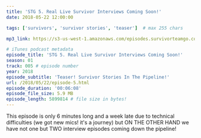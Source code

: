 ```yaml
---
title: 'STG 5. Real Live Survivor Interviews Coming Soon!'
date: 2018-05-22 12:00:00

tags: ['survivors', 'survivor stories', 'teaser']  # max 255 chars

mp3_link: https://s3-us-west-1.amazonaws.com/episodes.survivorteamgo.com/STG+5+Real+Live+Survivor+Interviews+Coming+Soon!.mp3

# iTunes podcast metadata
episode_title: 'STG 5. Real Live Survivor Interviews Coming Soon!'
season: 01
track: 005 # episode number
year: 2018
episode_subtitle: 'Teaser! Survivor Stories In The Pipeline!'
url: /2018/05/22/episode-5.html
episode_duration: '00:06:08'
episode_file_size: 5.9 MB
episode_length: 5899814 # file size in bytes!
---
```


This episode is only 6 minutes long and a week late due to technical difficulties (we got new mics! it's a journey) but ON THE OTHER HAND we have not one but TWO interview episodes coming down the pipeline!
